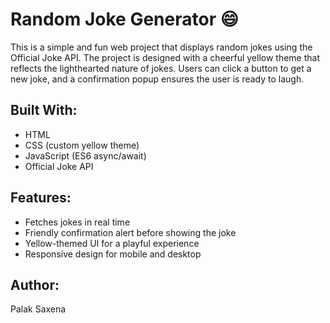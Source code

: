 # Random Joke Generator 😄

This is a simple and fun web project that displays random jokes using the Official Joke API. The project is designed with a cheerful yellow theme that reflects the lighthearted nature of jokes. Users can click a button to get a new joke, and a confirmation popup ensures the user is ready to laugh.

## Built With:
- HTML
- CSS (custom yellow theme)
- JavaScript (ES6 async/await)
- Official Joke API

## Features:
- Fetches jokes in real time
- Friendly confirmation alert before showing the joke
- Yellow-themed UI for a playful experience
- Responsive design for mobile and desktop

## Author:
Palak Saxena

